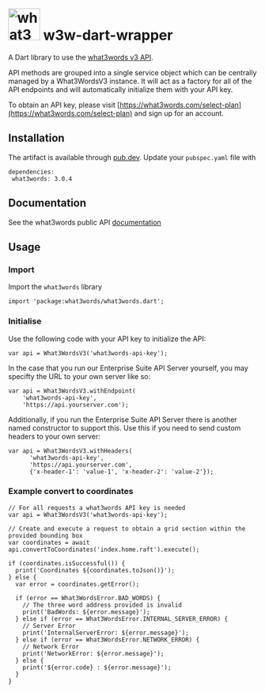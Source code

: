 # <img src="https://what3words.com/assets/images/w3w_square_red.png" width="64" height="64" alt="what3words">&nbsp;w3w-dart-wrapper

A Dart library to use the [what3words v3 API](https://docs.what3words.com/api/v3/).

API methods are grouped into a single service object which can be centrally managed by a What3WordsV3 instance. It will act as a factory for all of the API endpoints and will automatically initialize them with your API key.

To obtain an API key, please visit [https://what3words.com/select-plan](https://what3words.com/select-plan) and sign up for an account.

## Installation

The artifact is available through [pub.dev](https://pub.dev/packages/what3words). Update your `pubspec.yaml` file with 

```
dependencies:
 what3words: 3.0.4
``` 

## Documentation

See the what3words public API [documentation](https://docs.what3words.com/api/v3/)

## Usage

### Import

Import the `what3words` library

```
import 'package:what3words/what3words.dart';
```

### Initialise

Use the following code with your API key to initialize the API:

```
var api = What3WordsV3('what3words-api-key');
```

In the case that you run our Enterprise Suite API Server yourself, you may specifty the URL to your own server like so:

```
var api = What3WordsV3.withEndpoint(
    'what3words-api-key', 
    'https://api.yourserver.com');
```

Additionally, if you run the Enterprise Suite API Server there is another named constructor to support this. Use this if you need to send custom headers to your own server:

```
var api = What3WordsV3.withHeaders(
      'what3words-api-key', 
      'https://api.yourserver.com',
      {'x-header-1': 'value-1', 'x-header-2': 'value-2'});
```

### Example convert to coordinates

```
// For all requests a what3words API key is needed
var api = What3WordsV3('what3words-api-key');

// Create and execute a request to obtain a grid section within the provided bounding box
var coordinates = await api.convertToCoordinates('index.home.raft').execute();

if (coordinates.isSuccessful()) {
  print('Coordinates ${coordinates.toJson()}');
} else {
  var error = coordinates.getError();

  if (error == What3WordsError.BAD_WORDS) {
    // The three word address provided is invalid
    print('BadWords: ${error.message}');
  } else if (error == What3WordsError.INTERNAL_SERVER_ERROR) {
    // Server Error
    print('InternalServerError: ${error.message}');
  } else if (error == What3WordsError.NETWORK_ERROR) {
    // Network Error
    print('NetworkError: ${error.message}');
  } else {
    print('${error.code} : ${error.message}');
  }
}
```

